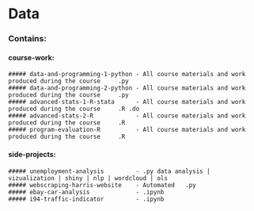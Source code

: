# Data

### Contains:
  #### course-work:
    ##### data-and-programming-1-python - All course materials and work produced during the course     .py
    ##### data-and-programming-2-python - All course materials and work produced during the course     .py
    ##### advanced-stats-1-R-stata      - All course materials and work produced during the course     .R .do
    ##### advanced-stats-2-R            - All course materials and work produced during the course     .R
    ##### program-evaluation-R          - All course materials and work produced during the course     .R
    
  #### side-projects:
    ##### unemployment-analysis         - .py data analysis | vizualization | shiny | nlp | wordcloud | ols
    ##### webscraping-harris-website    - Automated   .py
    ##### ebay-car-analysis             - .ipynb
    ##### i94-traffic-indicator         - .ipynb
    
